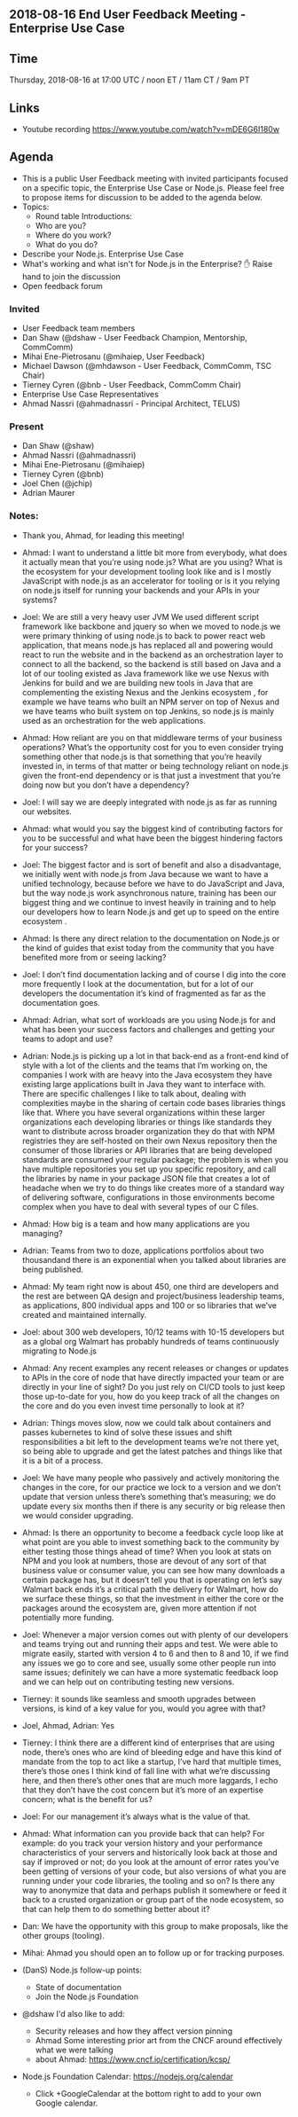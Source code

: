 ## 2018-08-16 End User Feedback Meeting - Enterprise Use Case
## Time
Thursday, 2018-08-16 at 17:00 UTC / noon ET / 11am CT / 9am PT
## Links
* Youtube recording https://www.youtube.com/watch?v=mDE6G6I180w 
## Agenda
* This is a public User Feedback meeting with invited participants focused on a specific topic, the Enterprise Use Case 
  or Node.js.  Please feel free to propose items for discussion to be added to the agenda below.
* Topics:
  * Round table Introductions:
  * Who are you?
  * Where do you work?
  * What do you do?
* Describe your Node.js. Enterprise Use Case
* What's working and what isn't for Node.js in the Enterprise?
✋ Raise hand to join the discussion
* Open feedback forum
### Invited
* User Feedback team members
* Dan Shaw (@dshaw - User Feedback Champion, Mentorship, CommComm)
* Mihai Ene-Pietrosanu (@mihaiep, User Feedback)
* Michael Dawson (@mhdawson - User Feedback, CommComm, TSC Chair)
* Tierney Cyren (@bnb - User Feedback, CommComm Chair)
* Enterprise Use Case Representatives
* Ahmad Nassri (@ahmadnassri - Principal Architect, TELUS)
### Present
* Dan Shaw (@shaw)
* Ahmad Nassri (@ahmadnassri)
* Mihai Ene-Pietrosanu (@mihaiep)
* Tierney Cyren (@bnb)
* Joel Chen (@jchip)
* Adrian Maurer

### Notes:
* Thank you, Ahmad, for leading this meeting!
* Ahmad: I want to understand a little bit more from everybody, what does it actually mean that you’re using node.js? What are you using? What is the ecosystem for your development tooling look like and is I mostly JavaScript with node.js as an accelerator for tooling or is it you relying on node.js itself for running your backends and your APIs in your systems?
* Joel: We are still a very heavy user JVM We used different script framework like backbone and jquery so when we moved to node.js we were primary thinking of using node.js to back to power react web application, that means node.js has replaced all and powering would react to run the website and in the backend as an orchestration layer to connect to all the backend, so the backend is still based on Java and a lot of our tooling existed as Java framework like we use Nexus with Jenkins for build and we are building new tools in  Java that are complementing the existing Nexus and the Jenkins ecosystem , for example we have teams who built an NPM server on top of Nexus and we have teams who built system on top Jenkins, so node.js is mainly used as an orchestration for the web applications.
* Ahmad: How reliant are you on that middleware terms of your business operations? What’s the opportunity cost for you to even consider trying something other that node.js is that something that you’re heavily invested in, in terms of that matter or being technology reliant on node.js given the front-end dependency or is that just a investment that you’re doing now but you don’t have a dependency?
* Joel: I will say we are deeply integrated with node.js as far as running our websites.
* Ahmad: what would you say the biggest kind of contributing factors for you to be successful and what have been the biggest hindering factors for your success?
* Joel: The biggest factor and is sort of benefit and also a disadvantage, we initially went with node.js from Java because we want to have a unified technology, because before we have to do JavaScript and Java, but the way node.js work asynchronous nature, training has been our biggest thing and we continue to invest heavily in training and to help our developers how to learn Node.js and get up to speed on the entire ecosystem .
* Ahmad: Is there any direct relation to the documentation on Node.js or the kind of guides that exist today from the community that you have benefited more from or seeing lacking?
* Joel: I don’t find documentation lacking and of course I dig into the core more frequently I look at the documentation, but for a lot of our developers the documentation it’s kind of fragmented as far as the documentation goes.
* Ahmad: Adrian, what sort of workloads are you using Node.js for and what has been your success factors and challenges and getting your teams to adopt and use?
* Adrian: Node.js is picking up a lot in that back-end as a front-end kind of style with a lot of the clients and the teams that I’m working on, the companies I work with are heavy into the Java ecosystem they have existing large applications built in Java they want to interface with. There are specific challenges I like to talk about, dealing with complexities maybe in the sharing of certain code bases libraries things like that. Where you have several organizations within these larger organizations each developing libraries or things like standards they want to distribute across broader organization they do that with NPM registries they are self-hosted on their own Nexus  repository then the consumer of those libraries or API libraries that are being developed standards are consumed your regular package; the problem is when you have multiple repositories you set up you specific repository, and call the libraries by name in your package JSON file that creates a lot of headache when we try to do things like creates more of a standard way of delivering software, configurations in those environments become complex when you have to deal with several types of our C files.
* Ahmad: How big is a team and how many applications are you managing?
* Adrian: Teams from two to doze, applications portfolios about two thousandand there is an exponential when you talked about libraries are being published.
* Ahmad: My team right now is about 450, one third are developers and the rest are between QA design and project/business leadership teams, as applications, 800 individual apps and 100 or so libraries that we’ve created and maintained internally.
* Joel: about 300 web developers, 10/12 teams with 10-15 developers but as a global org Walmart has probably hundreds of teams continuously migrating to Node.js
* Ahmad: Any recent examples any recent releases or changes or updates to APIs in the core of node that have directly impacted your team or are directly in your line of sight? Do you just rely on CI/CD tools to just keep those up-to-date for you, how do you keep track of all the changes on the core and do you even invest time personally to look at it?
* Adrian: Things moves slow, now we could talk about containers and passes kubernetes to kind of solve these issues and shift responsibilities a bit left to the development teams we’re not there yet, so being able to upgrade and get the latest patches and things like that it is a bit of a process.
* Joel: We have many people who passively and actively monitoring the changes in the core, for our practice we lock to a version and we don’t update that version unless there’s something that’s measuring; we do update every six months then if there is any security or big release then we would consider upgrading.
* Ahmad: Is there an opportunity to become a feedback cycle loop like at what point are you able to invest something back to the community by either testing those things ahead of time? When you look at stats on NPM and you look at numbers, those are devout of any sort of that business value or consumer value,  you can see how many downloads a certain package has, but it doesn’t tell you that is operating on let’s say Walmart back ends it’s a critical path the delivery for Walmart, how do we surface these things, so that the investment in either the core or the packages around the ecosystem are, given more attention if not potentially more funding.
* Joel: Whenever a major version comes out with plenty of our developers and teams trying out and running their apps and test. We were able to migrate easily, started with version 4 to 6 and then to 8 and 10, if we find any issues we go to core and see, usually some other people run into same issues; definitely we can have a more systematic feedback loop and we can help out on contributing testing new versions.
* Tierney: it sounds like seamless and smooth upgrades between versions, is kind of a key value for you, would you agree with that?
* Joel, Ahmad, Adrian: Yes
* Tierney: I think there are a different kind of enterprises that are using node, there’s ones who are kind of bleeding edge and have this kind of mandate from the top to act like a startup, I’ve hard that multiple times, there’s those ones I think kind of fall line with what we’re discussing here, and then there’s other ones that are much more laggards, I echo that they don’t have the cost concern but it’s more of an expertise concern; what is the benefit for us?
* Joel: For our management it’s always what is the value of that.
* Ahmad: What information can you provide back that can help? For example: do you track your version history and your performance characteristics of your servers and historically look back at those and say if improved or not; do you look at the amount of error rates you’ve been getting of versions of your code, but also versions of what you are running under your code libraries, the tooling and so on? Is there any way to anonymize that data and perhaps publish it somewhere or feed it back to a crusted organization or group part of the node ecosystem, so that can help them to do something better about it?
* Dan: We have the opportunity with this group to make proposals, like the other groups (tooling).  
* Mihai: Ahmad you should open an to follow up or for tracking purposes.
 
* (DanS) Node.js follow-up points:
  * State of documentation
  * Join the Node.js Foundation
* @dshaw I'd also like to add:
  * Security releases and how they affect version pinning
  * Ahmad Some interesting prior art from the CNCF around effectively what we were talking
  * about Ahmad: https://www.cncf.io/certification/kcsp/

* Node.js Foundation Calendar: https://nodejs.org/calendar
  * Click +GoogleCalendar at the bottom right to add to your own Google calendar.








